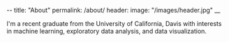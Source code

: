 --
title: "About"
permalink: /about/
header:
    image: "/images/header.jpg"
__

I'm a recent graduate from the University of California, Davis with interests in machine learning, exploratory data analysis, and data visualization.